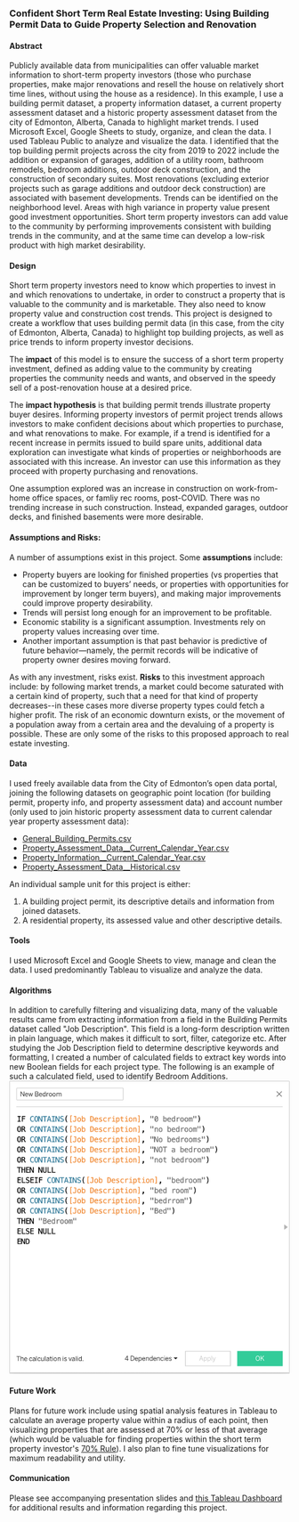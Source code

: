 ### Confident Short Term Real Estate Investing: Using Building Permit Data to Guide Property Selection and Renovation

#### Abstract
Publicly available data from municipalities can offer valuable market information to short-term property investors (those who purchase properties, make major renovations and resell the house on relatively short time lines, without using the house as a residence). In this example, I use a building permit dataset, a property information dataset, a current property assessment dataset and a historic property assessment dataset from the city of Edmonton, Alberta, Canada to highlight market trends. I used Microsoft Excel, Google Sheets to study, organize, and clean the data. I used Tableau Public to analyze and visualize the data. I identified that the top building permit projects across the city from 2019 to 2022 include the addition or expansion of garages, addition of a utility room, bathroom remodels, bedroom additions, outdoor deck construction, and the construction of secondary suites. Most renovations (excluding exterior projects such as garage additions and outdoor deck construction) are associated with basement developments. Trends can be identified on the neighborhood level. Areas with high variance in property value present good investment opportunities. Short term property investors can add value to the community by performing improvements consistent with building trends in the community, and at the same time can develop a low-risk product with high market desirability.

#### Design
Short term property investors need to know which properties to invest in and which renovations to undertake, in order to construct a property that is valuable to the community and is marketable. They also need to know property value and construction cost trends. This project is designed to create a workflow that uses building permit data (in this case, from the city of Edmonton, Alberta, Canada) to highlight top building projects, as well as price trends to inform property investor decisions. 

The **impact** of this model is to ensure the success of a short term property investment, defined as adding value to the community by creating properties the community needs and wants, and observed in the speedy sell of a post-renovation house at a desired price. 

The **impact hypothesis** is that building permit trends illustrate property buyer desires. Informing property investors of permit project trends allows investors to make confident decisions about which properties to purchase, and what renovations to make. For example, if a trend is identified for a recent increase in permits issued to build spare units, additional data exploration can investigate what kinds of properties or neighborhoods are associated with this increase. An investor can use this information as they proceed with property purchasing and renovations. 

One assumption explored was an increase in construction on work-from-home office spaces, or famliy rec rooms, post-COVID. There was no trending increase in such construction. Instead, expanded garages, outdoor decks, and finished basements were more desirable. 

#### Assumptions and Risks:

A number of assumptions exist in this project. Some **assumptions** include: 
* Property buyers are looking for finished properties (vs properties that can be customized to buyers’ needs, or properties with opportunities for improvement by longer term buyers), and making major improvements could improve property desirability.
* Trends will persist long enough for an improvement to be profitable. 
* Economic stability is a significant assumption. Investments rely on property values increasing over time. 
* Another important assumption is that past behavior is predictive of future behavior—namely, the permit records will be indicative of property owner desires moving forward.

As with any investment, risks exist. **Risks** to this investment approach include: by following market trends, a market could become saturated with a certain kind of property, such that a need for that kind of property decreases--in these cases more diverse property types could fetch a higher profit. The risk of an economic downturn exists, or the movement of a population away from a certain area and the devaluing of a property is possible. These are only some of the risks to this proposed approach to real estate investing. 


#### Data

I used freely available data from the City of Edmonton’s open data portal, joining the following datasets on geographic point location (for building permit, property info, and property assessment data) and account number (only used to join historic property assessment data to current calendar year property assessment data):
* [General_Building_Permits.csv](https://data.edmonton.ca/Urban-Planning-Economy/General-Building-Permits/24uj-dj8v)
* [Property_Assessment_Data__Current_Calendar_Year.csv](https://data.edmonton.ca/City-Administration/Property-Assessment-Data-Current-Calendar-Year-/q7d6-ambg)
* [Property_Information__Current_Calendar_Year.csv](https://data.edmonton.ca/City-Administration/Property-Information-Current-Calendar-Year-/dkk9-cj3x)
* [Property_Assessment_Data__Historical.csv](https://data.edmonton.ca/City-Administration/Property-Assessment-Data-Historical-/qi6a-xuwt)

An individual sample unit for this project is either: 
1. A building project permit, its descriptive details and information from joined datasets. 
2. A residential property, its assessed value and other descriptive details. 

#### Tools

I used Microsoft Excel and Google Sheets to view, manage and clean the data. I used predominantly Tableau to visualize and analyze the data.


#### Algorithms

In addition to carefully filtering and visualizing data, many of the valuable results came from extracting information from a field in the Building Permits dataset called "Job Description". This field is a long-form description written in plain language, which makes it difficult to sort, filter, categorize etc. After studying the Job Description field to determine descriptive keywords and formatting, I created a number of calculated fields to extract key words into new Boolean fields for each project type. The following is an example of such a calculated field, used to identify Bedroom Additions. 
![Calculated Field Example](Calculated_Field_Example.png)

#### Future Work 
Plans for future work include using spatial analysis features in Tableau to calculate an average property value within a radius of each point, then visualizing properties that are assessed at 70% or less of that average (which would be valuable for finding properties within the short term property investor's [70% Rule](https://www.rocketmortgage.com/learn/what-is-70-rule-in-house-flipping#:~:text=The%2070%25%20rule%20helps%20home,costs%20of%20renovating%20the%20property.)). I also plan to fine tune visualizations for maximum readability and utility. 

#### Communication

Please see accompanying presentation slides and [this Tableau Dashboard](https://public.tableau.com/app/profile/jenica.andersen/viz/EdmontonABShortTermPropertyInvestingInsightsUsingBuildingPermitData/Dashboard1?publish=yes) for additional results and information regarding this project. 
